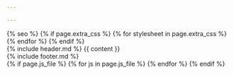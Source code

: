 ```yaml
---

---
```


<!DOCTYPE html>
<html lang="id">
{% seo %}
<head>
	<meta charset="utf-8">
	<meta name="viewport" content="width=device-width, initial-scale=1.0">
	<meta name="description" content="{{ site.description }}">
	<link rel="stylesheet" type="text/css" href="{{ site.base_url }}/assets/css/main.css">
	{% if page.extra_css %}
		{% for stylesheet in page.extra_css %}
			<link rel="stylesheet" type="text/css" href="{{ site.base_url }}/assets/css/{{ stylesheet }}.css">
		{% endfor %}
	{% endif %}
	<title> {{ site.title }} - {{ page.title }} </title>
</head>
<body>
	<div class="outer-container">
		<div class="container">
			{% include header.md %}
            {{ content }}
		</div>
		{% include footer.md %}
	</div>
<script type="text/javascript" src="{{ site.base_url }}/assets/js/dropdown-navbar.js"></script>
{% if page.js_file %}
	{% for js in page.js_file %}
		<script type="text/javascript" src="{{ site.base_url }}/assets/js/{{ js }}.js"></script>
	{% endfor %}
{% endif %}
</body>
</html>